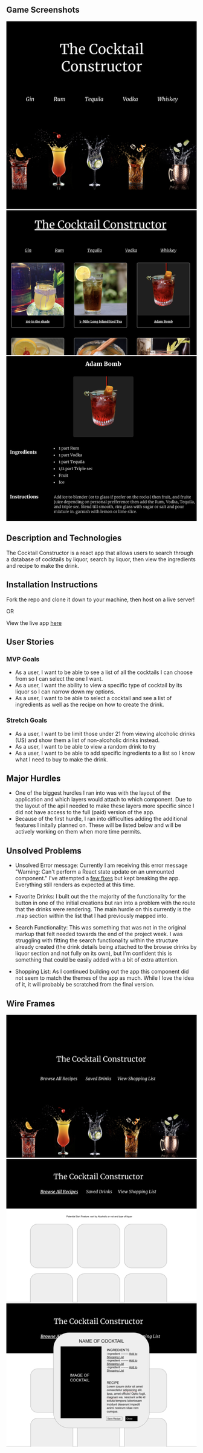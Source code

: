 ## Game Screenshots

![Home Page](./images/CocktailLiveHomepage.png)
![Drink Search](./images/CocktailLiveBrowse.png)
![Drink Recipe](./images/CocktailLiveRecipe.png)


## Description and Technologies

The Cocktail Constructor is a react app that allows users to search through a database of cocktails by liquor, search by liquor, then view the ingredients and recipe to make the drink.

## Installation Instructions

Fork the repo and clone it down to your machine, then host on a live server!

OR

View the live app [here](https://the-cocktail-constructor.netlify.app/)

## User Stories

### MVP Goals

- As a user, I want to be able to see a list of all the cocktails I can choose from so I can select the one I want.
- As a user, I want the ability to view a specific type of cocktail by its liquor so I can narrow down my options.
- As a user, I want to be able to select a cocktail and see a list of ingredients as well as the recipe on how to create the drink.


### Stretch Goals

- As a user, I want to be limit those under 21 from viewing alcoholic drinks (US) and show them a list of non-alcoholic drinks instead.
- As a user, I want to be able to view a random drink to try 
- As a user, I want to be able to add specific ingredients to a list so I know what I need to buy to make the drink.


## Major Hurdles

- One of the biggest hurdles I ran into was with the layout of the application and which layers would attach to which component. Due to the layout of the api I needed to make these layers more specific since I did not have access to the full (paid) version of the app. 
- Because of the first hurdle, I ran into difficulties adding the additional features I initally planned on. These will be listed below and will be actively working on them when more time permits.


## Unsolved Problems

- Unsolved Error message: Currently I am receiving this error message "Warning: Can't perform a React state update on an unmounted component." I've attempted a [few fixes](https://stackoverflow.com/questions/53949393/cant-perform-a-react-state-update-on-an-unmounted-component) but kept breaking the app. Everything still renders as expected at this time.

- Favorite Drinks: I built out the the majority of the functionality for the button in one of the initial creations but ran into a problem with the route that the drinks were rendering. The main hurdle on this currently is the .map section within the list that I had previously mapped into. 

- Search Functionality: This was something that was not in the original markup that felt needed towards the end of the project week. I was struggling with fitting the search functionality within the structure already created (the drink details being attached to the browse drinks by liquor section and not fully on its own), but I'm confident this is something that could be easily added with a bit of extra attention.


- Shopping List: As I continued building out the app this component did not seem to match the themes of the app as much. While I love the idea of it, it will probably be scratched from the final version.

## Wire Frames

![Wireframe Home](./images/CocktailWireframeHome.png)
![Wireframe Search](./images/CocktailWireframeBrowse.png)
![Wireframe Card](./images/CocktailWireframeCard.png)
